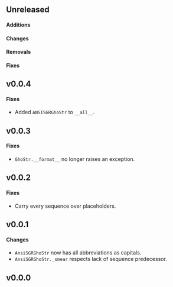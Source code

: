 ## Unreleased

#### Additions

#### Changes

#### Removals

#### Fixes

## v0.0.4

#### Fixes

- Added ``ANSISGRGhoStr`` to ``__all__``.

## v0.0.3

#### Fixes

- ``GhoStr.__format__`` no longer raises an exception.

## v0.0.2

#### Fixes

- Carry every sequence over placeholders.

## v0.0.1

#### Changes

- ``AnsiSGRGhoStr`` now has all abbreviations as capitals.
- ``AnsiSGRGhoStr._smear`` respects lack of sequence predecessor.

## v0.0.0
